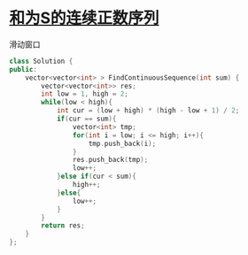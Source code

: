 # [和为S的连续正数序列](https://www.nowcoder.com/practice/c451a3fd84b64cb19485dad758a55ebe?tpId=13&tqId=11194&tPage=3&rp=3&ru=/ta/coding-interviews&qru=/ta/coding-interviews/question-ranking)

滑动窗口

```c++
class Solution {
public:
    vector<vector<int> > FindContinuousSequence(int sum) {
        vector<vector<int>> res;
        int low = 1, high = 2;
        while(low < high){
            int cur = (low + high) * (high - low + 1) / 2;
            if(cur == sum){
                vector<int> tmp;
                for(int i = low; i <= high; i++){
                    tmp.push_back(i);
                }
                res.push_back(tmp);
                low++;
            }else if(cur < sum){
                high++;
            }else{
                low++;
            }
        }
        return res;
    }
};
```

